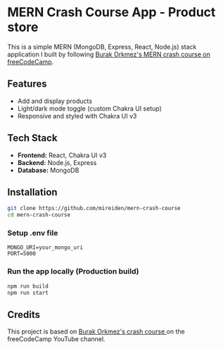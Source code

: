 # MERN Crash Course App - Product store

This is a simple MERN (MongoDB, Express, React, Node.js) stack application I built by following [Burak Orkmez's MERN crash course on freeCodeCamp](https://www.youtube.com/watch?v=Dukz-3mS3Us).

## Features

* Add and display products
* Light/dark mode toggle (custom Chakra UI setup)
* Responsive and styled with Chakra UI v3

## Tech Stack

* **Frontend:** React, Chakra UI v3
* **Backend:** Node.js, Express
* **Database:** MongoDB

## Installation

```bash
git clone https://github.com/mireiden/mern-crash-course
cd mern-crash-course
```

### Setup .env file
```
MONGO_URI=your_mongo_uri
PORT=5000
```

### Run the app locally (Production build)
```bash
npm run build
npm run start
```

## Credits

This project is based on [Burak Orkmez's crash course ](https://www.youtube.com/watch?v=Dukz-3mS3Us) on the freeCodeCamp YouTube channel.
